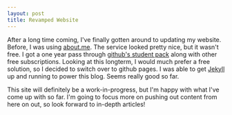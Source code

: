 ```yaml
---
layout: post
title: Revamped Website
---
```


After a long time coming, I've finally gotten around to updating my website.
Before, I was using [about.me](http://about.me). The service looked pretty nice,
but it wasn't free. I got a one year pass through [github's student pack](https://education.github.com/pack) along
with other free subscriptions. Looking at this longterm, I would much prefer
a free solution, so I decided to switch over to github pages. I was able to
get [Jekyll](http://jekyllrb.com/) up and running to power this blog. Seems really good so far.

This site will definitely be a work-in-progress, but I'm happy with what I've
come up with so far. I'm going to focus more on pushing out content from here on
out, so look forward to in-depth articles!
